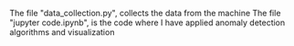 The file "data_collection.py", collects the data from the machine
The file "jupyter code.ipynb", is the code where I have applied anomaly detection algorithms and visualization

